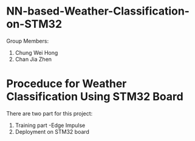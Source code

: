 # NN-based-Weather-Classification-on-STM32

Group Members:
1. Chung Wei Hong
2. Chan Jia Zhen

# Proceduce for Weather Classification Using STM32 Board
There are two part for this project:
1. Training part -Edge Impulse
2. Deployment on STM32 board
